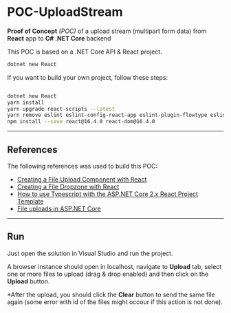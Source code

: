 # POC-UploadStream
**Proof of Concept** *(POC)* of a upload stream (multipart form data) from **React** app to **C# .NET Core** backend


This POC is based on a .NET Core API & React project.
```bash
dotnet new React
```
If you want to build your own project, follow these steps:

```bash

dotnet new React
yarn install
yarn upgrade react-scripts --latest
yarn remove eslint eslint-config-react-app eslint-plugin-flowtype eslint-plugin-import eslint-plugin-js-ally eslint-plugin-react babel-eslint
npm install --save react@16.4.0 react-dom@16.4.0
```

---

## References

The following references was used to build this POC:

- [Creating a File Upload Component with React](https://malcoded.com/posts/react-file-upload/#creating-a-new-react-project)
- [Creating a File Dropzone with React](https://malcoded.com/posts/react-dropzone/)
- [How to use Typescript with the ASP.NET Core 2.x React Project Template](https://jonhilton.net/new-aspnet-core-react-project/)
- [File uploads in ASP.NET Core](https://docs.microsoft.com/pt-br/aspnet/core/mvc/models/file-uploads?view=aspnetcore-2.2#uploading-large-files-with-streaming)

---

## Run

Just open the solution in Visual Studio and run the project.

A browser instance should open in localhost, navigate to **Upload** tab, select one or more files to upload (drag & drop enabled) and then click on the **Upload** button.

*After the upload, you should click the **Clear** button to send the same file again (some error with id of the files might occour if this action is not done).